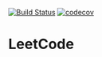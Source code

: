 [![Build Status](https://travis-ci.com/saimon494/leetcode.svg?branch=master)](https://travis-ci.com/saimon494/leetcode)
[![codecov](https://codecov.io/gh/saimon494/leetcode/branch/main/graph/badge.svg)](https://codecov.io/gh/saimon494/leetcode)
# LeetCode